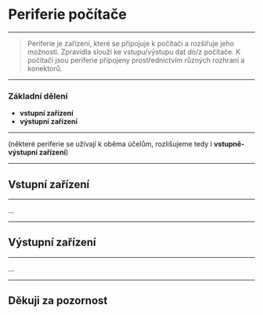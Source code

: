 # Periferie počítače

---

> Periferie je zařízení, které se připojuje k počítači a rozšiřuje jeho možnosti. Zpravidla slouží ke vstupu/výstupu dat do/z počítače. K počítači jsou periferie připojeny prostřednictvím různých rozhraní a konektorů.

---

### Základní dělení

- **vstupní zařízení**
- **výstupní zařízení**

---

(některé periferie se užívají k oběma účelům, rozlišujeme tedy i **vstupně-výstupní zařízení**)

---

## Vstupní zařízení

---

...

---

## Výstupní zařízení

---

...

---

## Děkuji za pozornost
